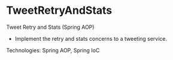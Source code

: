 # TweetRetryAndStats
Tweet Retry and Stats (Spring AOP)

- Implement the retry and stats concerns to a tweeting service.

Technologies: Spring AOP, Spring IoC
